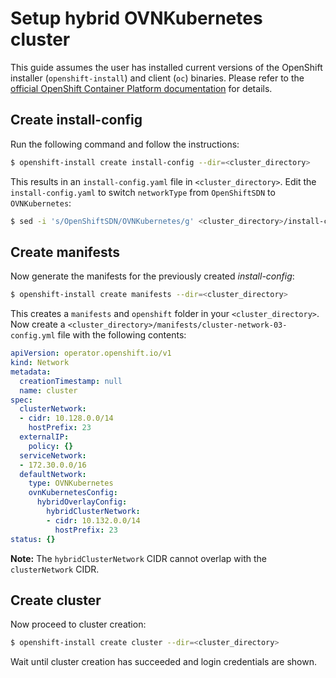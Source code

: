 # Setup hybrid OVNKubernetes cluster

This guide assumes the user has installed current versions of the OpenShift installer (`openshift-install`) and client (`oc`) binaries.
Please refer to the [official OpenShift Container Platform documentation](https://docs.openshift.com/container-platform/4.5/welcome/index.html) for details.

## Create install-config

Run the following command and follow the instructions:
```sh
$ openshift-install create install-config --dir=<cluster_directory>
```

This results in an `install-config.yaml` file in `<cluster_directory>`.
Edit the `install-config.yaml` to switch `networkType` from
`OpenShiftSDN` to `OVNKubernetes`:
```sh
$ sed -i 's/OpenShiftSDN/OVNKubernetes/g' <cluster_directory>/install-config.yaml
```

## Create manifests

Now generate the manifests for the previously created *install-config*:
```sh
$ openshift-install create manifests --dir=<cluster_directory>
```

This creates a `manifests` and `openshift` folder in your `<cluster_directory>`.
Now create a `<cluster_directory>/manifests/cluster-network-03-config.yml` file with the following contents:
```yml
apiVersion: operator.openshift.io/v1
kind: Network
metadata:
  creationTimestamp: null
  name: cluster
spec:
  clusterNetwork:
  - cidr: 10.128.0.0/14
    hostPrefix: 23
  externalIP:
    policy: {}
  serviceNetwork:
  - 172.30.0.0/16
  defaultNetwork:
    type: OVNKubernetes
    ovnKubernetesConfig:
      hybridOverlayConfig:
        hybridClusterNetwork:
        - cidr: 10.132.0.0/14
          hostPrefix: 23
status: {}
```

**Note:** The `hybridClusterNetwork` CIDR cannot overlap with the `clusterNetwork` CIDR.

## Create cluster

Now proceed to cluster creation:
```sh
$ openshift-install create cluster --dir=<cluster_directory>
```

Wait until cluster creation has succeeded and login credentials are shown.